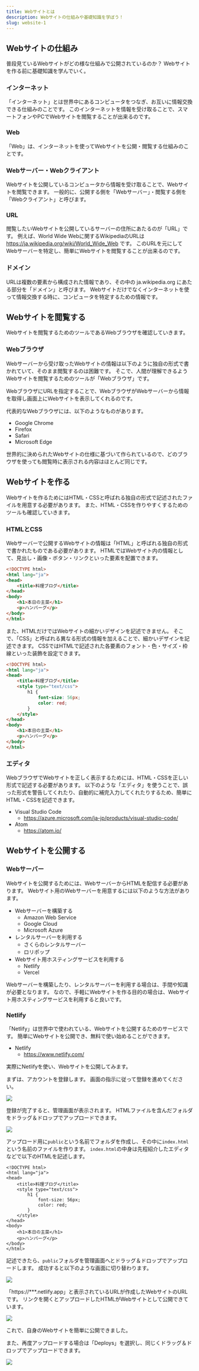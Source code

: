 ```yaml
---
title: Webサイトとは
description: Webサイトの仕組みや基礎知識を学ぼう！
slug: website-1
---
```


## Webサイトの仕組み

普段見ているWebサイトがどの様な仕組みで公開されているのか？
Webサイトを作る前に基礎知識を学んでいく。

### インターネット

「インターネット」とは世界中にあるコンピュータをつなぎ、お互いに情報交換できる仕組みのことです。
このインターネットを情報を受け取ることで、スマートフォンやPCでWebサイトを閲覧することが出来るのです。

### Web

「Web」は、インターネットを使ってWebサイトを公開・閲覧する仕組みのことです。

### Webサーバー・Webクライアント

Webサイトを公開しているコンピュータから情報を受け取ることで、Webサイトを閲覧できます。
一般的に、公開する側を「Webサーバー」・閲覧する側を「Webクライアント」と呼びます。

### URL

閲覧したいWebサイトを公開しているサーバーの住所にあたるのが「URL」です。
例えば、World Wide Webに関するWikipediaのURLは https://ja.wikipedia.org/wiki/World_Wide_Web です。
このURLを元にしてWebサーバーを特定し、簡単にWebサイトを閲覧することが出来るのです。

### ドメイン

URLは複数の要素から構成された情報であり、その中の ja.wikipedia.org にあたる部分を「ドメイン」と呼びます。
Webサイトだけでなくインターネットを使って情報交換する時に、コンピュータを特定するための情報です。


## Webサイトを閲覧する

Webサイトを閲覧するためのツールであるWebブラウザを確認していきます。

### Webブラウザ

Webサーバーから受け取ったWebサイトの情報は以下のように独自の形式で書かれていて、そのまま閲覧するのは困難です。
そこで、人間が理解できるようWebサイトを閲覧するためのツールが「Webブラウザ」です。

WebブラウザにURLを指定することで、WebブラウザがWebサーバーから情報を取得し画面上にWebサイトを表示してくれるのです。

代表的なWebブラウザには、以下のようなものがあります。

- Google Chrome
- Firefox
- Safari
- Microsoft Edge

世界的に決められたWebサイトの仕様に基づいて作られているので、どのブラウザを使っても閲覧時に表示される内容はほとんど同じです。


## Webサイトを作る

Webサイトを作るためにはHTML・CSSと呼ばれる独自の形式で記述されたファイルを用意する必要があります。
また、HTML・CSSを作りやすくするためのツールも確認していきます。

### HTMLとCSS

Webサーバーで公開するWebサイトの情報は「HTML」と呼ばれる独自の形式で書かれたものである必要があります。
HTMLではWebサイト内の情報として、見出し・画像・ボタン・リンクといった要素を配置できます。

```html
<!DOCTYPE html>
<html lang="ja">
<head>
    <title>料理ブログ</title>
</head>
<body>
    <h1>本日の主菜</h1>
    <p>ハンバーグ</p>
</body>
</html>
```

また、HTMLだけではWebサイトの細かいデザインを記述できません。
そこで、「CSS」と呼ばれる異なる形式の情報を加えることで、細かいデザインを記述できます。
CSSではHTMLで記述された各要素のフォント・色・サイズ・枠線といった装飾を設定できます。

```html
<!DOCTYPE html>
<html lang="ja">
<head>
    <title>料理ブログ</title>
    <style type="text/css">
        h1 {
            font-size: 56px;
            color: red;
        }
    </style>
</head>
<body>
    <h1>本日の主菜</h1>
    <p>ハンバーグ</p>
</body>
</html>
```

### エディタ

WebブラウザでWebサイトを正しく表示するためには、HTML・CSSを正しい形式で記述する必要があります。
以下のような「エディタ」を使うことで、誤った形式を警告してくれたり、自動的に補完入力してくれたりするため、簡単にHTML・CSSを記述できます。

- Visual Studio Code
  - https://azure.microsoft.com/ja-jp/products/visual-studio-code/
- Atom
  - https://atom.io/


## Webサイトを公開する

### Webサーバー

Webサイトを公開するためには、WebサーバーからHTMLを配信する必要があります。
Webサイト用のWebサーバーを用意するには以下のような方法があります。

- Webサーバーを構築する
    - Amazon Web Service
    - Google Cloud
    - Microsoft Azure
- レンタルサーバーを利用する
    - さくらのレンタルサーバー
    - ロリポップ
- Webサイト用ホスティングサービスを利用する
    - Netlify
    - Vercel

Webサーバーを構築したり、レンタルサーバーを利用する場合は、手間や知識が必要となります。
なので、手軽にWebサイトを作る目的の場合は、Webサイト用ホスティングサービスを利用すると良いです。

### Netlify

「Netlify」は世界中で使われている、Webサイトを公開するためのサービスです。
簡単にWebサイトを公開でき、無料で使い始めることができます。

- Netlify
    - https://www.netlify.com/

実際にNetlifyを使い、Webサイトを公開してみます。

まずは、アカウントを登録します。
画面の指示に従って登録を進めてください。

![](/images/website/netlify-01.png)

登録が完了すると、管理画面が表示されます。
HTMLファイルを含んだフォルダをドラッグ＆ドロップでアップロードできます。

![](/images/website/netlify-02.png)

アップロード用に`public`という名前でフォルダを作成し、その中に`index.html`という名前のファイルを作ります。
`index.html`の中身は先程紹介したエディタなどで以下のHTMLを記述します。

```html[public/index.html]
<!DOCTYPE html>
<html lang="ja">
<head>
    <title>料理ブログ</title>
    <style type="text/css">
        h1 {
            font-size: 56px;
            color: red;
        }
    </style>
</head>
<body>
    <h1>本日の主菜</h1>
    <p>ハンバーグ</p>
</body>
</html>
```

記述できたら、`public`フォルダを管理画面へとドラッグ＆ドロップでアップロードします。
成功すると以下のような画面に切り替わります。

![](/images/website/netlify-03.png)

「https://***.netlify.app」と表示されているURLが作成したWebサイトのURLです。
リンクを開くとアップロードしたHTMLがWebサイトとして公開できています。

![](/images/website/netlify-04.png)

これで、自身のWebサイトを簡単に公開できました。

また、再度アップロードする場合は「Deploys」を選択し、同じくドラッグ＆ドロップでアップロードできます。

![](/images/website/netlify-05.png)
